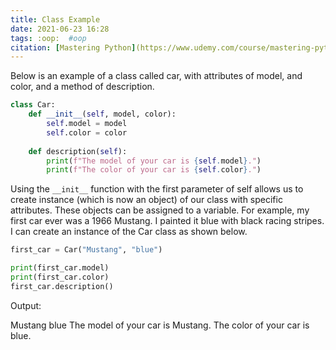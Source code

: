 ```yaml
---
title: Class Example
date: 2021-06-23 16:28
tags: :oop:  #oop
citation: [Mastering Python](https://www.udemy.com/course/mastering-python-data-handling-analysis-and-visualization/learn/lecture/27007726#overview)
---
```


Below is an example of a class called car, with attributes of model, and color, and a method of description. 

```python
class Car:
	def __init__(self, model, color):
		self.model = model
		self.color = color
		
	def description(self):
		print(f"The model of your car is {self.model}.")
		print(f"The color of your car is {self.color}.")
```

Using the `__init__` function with the first parameter of self allows us to create instance (which is now an object) of our class with specific attributes. These objects can be assigned to a variable. For example, my first car ever was a 1966 Mustang. I painted it blue with black racing stripes. I can create an instance of the Car class as shown below.

```python
first_car = Car("Mustang", "blue")

print(first_car.model)
print(first_car.color)
first_car.description()
```

Output:

Mustang
blue
The model of your car is Mustang.
The color of your car is blue.
